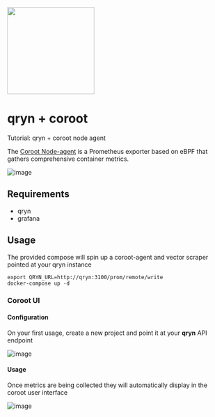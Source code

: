 <img src="https://user-images.githubusercontent.com/1423657/173144443-fc7ba783-d5bf-47f9-bf59-707693da5ed1.png" width=200px />

# qryn + coroot
Tutorial: qryn + coroot node agent

The [Coroot Node-agent]((https://coroot.com/docs/metric-exporters/node-agent) ) is a Prometheus exporter based on eBPF that gathers comprehensive container metrics.

![image](https://user-images.githubusercontent.com/1423657/205441435-7e69e252-b47a-45bf-86a7-1552b3731db6.png)

## Requirements
- qryn
- grafana

## Usage
The provided compose will spin up a coroot-agent and vector scraper pointed at your qryn instance
```
export QRYN_URL=http://qryn:3100/prom/remote/write
docker-compose up -d
```

### Coroot UI
#### Configuration
On your first usage, create a new project and point it at your **qryn** API endpoint

![image](https://user-images.githubusercontent.com/1423657/205444113-b52ddc6c-c8a1-4e38-b6ed-2e8cc26bd5ed.png)

#### Usage
Once metrics are being collected they will automatically display in the coroot user interface

![image](https://user-images.githubusercontent.com/1423657/205444050-21fb7a10-d0d0-4cf1-85fb-98ba3141ec71.png)
